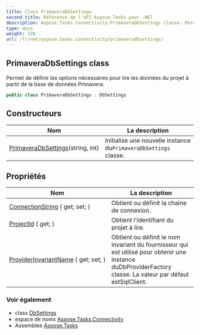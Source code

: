 ```yaml
---
title: Class PrimaveraDbSettings
second_title: Référence de l'API Aspose.Tasks pour .NET
description: Aspose.Tasks.Connectivity.PrimaveraDbSettings classe. Permet de définir les options nécessaires pour lire les données du projet à partir de la base de données Primavera.
type: docs
weight: 320
url: /fr/net/aspose.tasks.connectivity/primaveradbsettings/
---
```

## PrimaveraDbSettings class

Permet de définir les options nécessaires pour lire les données du projet à partir de la base de données Primavera.

```csharp
public class PrimaveraDbSettings : DbSettings
```

## Constructeurs

| Nom | La description |
| --- | --- |
| [PrimaveraDbSettings](primaveradbsettings/)(string, int) | Initialise une nouvelle instance du`PrimaveraDbSettings` classe. |

## Propriétés

| Nom | La description |
| --- | --- |
| [ConnectionString](../../aspose.tasks.connectivity/dbsettings/connectionstring/) { get; set; } | Obtient ou définit la chaîne de connexion. |
| [ProjectId](../../aspose.tasks.connectivity/primaveradbsettings/projectid/) { get; } | Obtient l'identifiant du projet à lire. |
| [ProviderInvariantName](../../aspose.tasks.connectivity/dbsettings/providerinvariantname/) { get; set; } | Obtient ou définit le nom invariant du fournisseur qui est utilisé pour obtenir une instance duDbProviderFactory classe.  La valeur par défaut estSqlClient. |

### Voir également

* class [DbSettings](../dbsettings/)
* espace de noms [Aspose.Tasks.Connectivity](../../aspose.tasks.connectivity/)
* Assemblée [Aspose.Tasks](../../)


